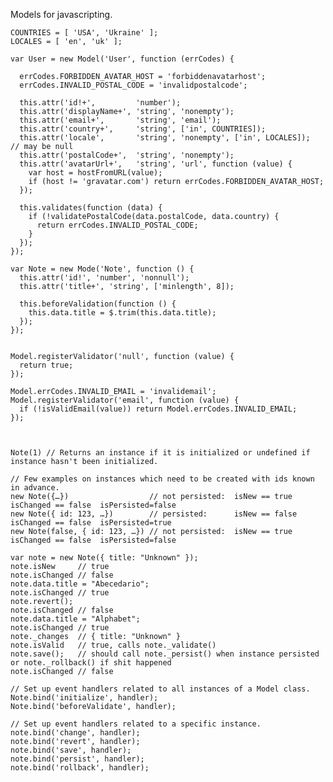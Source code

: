 Models for javascripting.

    COUNTRIES = [ 'USA', 'Ukraine' ];
    LOCALES = [ 'en', 'uk' ];

    var User = new Model('User', function (errCodes) {

      errCodes.FORBIDDEN_AVATAR_HOST = 'forbiddenavatarhost';
      errCodes.INVALID_POSTAL_CODE = 'invalidpostalcode';

      this.attr('id!+',         'number');
      this.attr('displayName+', 'string', 'nonempty');
      this.attr('email+',       'string', 'email');
      this.attr('country+',     'string', ['in', COUNTRIES]);
      this.attr('locale',       'string', 'nonempty', ['in', LOCALES]);  // may be null
      this.attr('postalCode+',  'string', 'nonempty');
      this.attr('avatarUrl+',   'string', 'url', function (value) {
        var host = hostFromURL(value);
        if (host != 'gravatar.com') return errCodes.FORBIDDEN_AVATAR_HOST;
      });

      this.validates(function (data) {
        if (!validatePostalCode(data.postalCode, data.country) {
          return errCodes.INVALID_POSTAL_CODE;
        }
      });
    });

    var Note = new Mode('Note', function () {
      this.attr('id!', 'number', 'nonnull');
      this.attr('title+', 'string', ['minlength', 8]);

      this.beforeValidation(function () {
        this.data.title = $.trim(this.data.title);
      });
    });


    Model.registerValidator('null', function (value) {
      return true;
    });

    Model.errCodes.INVALID_EMAIL = 'invalidemail';
    Model.registerValidator('email', function (value) {
      if (!isValidEmail(value)) return Model.errCodes.INVALID_EMAIL;
    });



    Note(1) // Returns an instance if it is initialized or undefined if instance hasn't been initialized.

    // Few examples on instances which need to be created with ids known in advance.
    new Note({…})                  // not persisted:  isNew == true   isChanged == false  isPersisted=false
    new Note({ id: 123, …})        // persisted:      isNew == false  isChanged == false  isPersisted=true
    new Note(false, { id: 123, …}) // not persisted:  isNew == true   isChanged == false  isPersisted=false

    var note = new Note({ title: "Unknown" });
    note.isNew     // true
    note.isChanged // false
    note.data.title = "Abecedario";
    note.isChanged // true
    note.revert();
    note.isChanged // false
    note.data.title = "Alphabet";
    note.isChanged // true
    note._changes  // { title: "Unknown" }
    note.isValid   // true, calls note._validate()
    note.save();   // should call note._persist() when instance persisted or note._rollback() if shit happened
    note.isChanged // false

    // Set up event handlers related to all instances of a Model class.
    Note.bind('initialize', handler);
    Note.bind('beforeValidate', handler);

    // Set up event handlers related to a specific instance.
    note.bind('change', handler);
    note.bind('revert', handler);
    note.bind('save', handler);
    note.bind('persist', handler);
    note.bind('rollback', handler);
